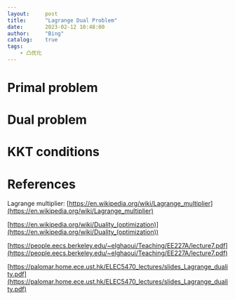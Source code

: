 ```yaml
---
layout:     post
title:      "Lagrange Dual Problem"
date:       2023-02-12 10:48:00
author:     "Bing"
catalog:    true
tags:
    - 凸优化
---
```


# Primal problem

# Dual problem

# KKT conditions

# References
Lagrange multiplier: [https://en.wikipedia.org/wiki/Lagrange_multiplier](https://en.wikipedia.org/wiki/Lagrange_multiplier)

[https://en.wikipedia.org/wiki/Duality_(optimization)](https://en.wikipedia.org/wiki/Duality_(optimization))

[https://people.eecs.berkeley.edu/~elghaoui/Teaching/EE227A/lecture7.pdf](https://people.eecs.berkeley.edu/~elghaoui/Teaching/EE227A/lecture7.pdf)

[https://palomar.home.ece.ust.hk/ELEC5470_lectures/slides_Lagrange_duality.pdf](https://palomar.home.ece.ust.hk/ELEC5470_lectures/slides_Lagrange_duality.pdf)